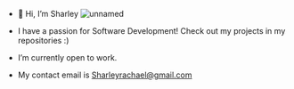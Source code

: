 - 👋 Hi, I’m Sharley
   ![unnamed](https://github.com/Sharley2729/Sharley2729/assets/133542216/960e8e7e-9edd-41a7-a7b2-2cc8e695d332)


-  I have a passion for Software Development! Check out my projects in my repositories :)
-  I’m currently open to work.
-  My contact email is Sharleyrachael@gmail.com


